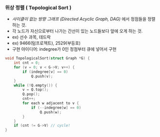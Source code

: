 ### 위상 정렬 ( Topological Sort )

* *사이클이 없는 방향 그래프 (Directed Acyclic Graph, DAG)* 에서 정점들을 정렬하는 것. 
* 각 노드가 자신으로부터 나가는 간선이 있는 노드들보다 앞에 오게 하는 것.<br>
* ex) 선수 과목, 데드락
* ex) 9466(텀프로젝트), 2529(부등호)
* 구현 아이디어: indegree가 0인 정점부터 큐에 넣어서 구현

``` c++
void TopologicalSort(struct Graph *G) {
	int cnt = 0;
	for (v = 0; v < G->V; v++) {
		if (indegree[v] == 0)
			Q.push(v);
	}
	while (!Q.empty()) {
		v = Q.top();
		Q.pop();
		cnt++;
		for each w adjacent to v {
			if (--indegree[w] == 0)
				Q.push(w);
		}
	}
	if (cnt != G->V) // cycle!
}
```

